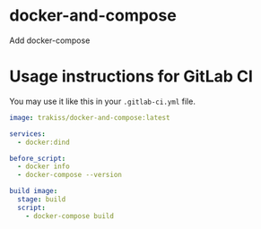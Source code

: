 # docker-and-compose
Add docker-compose 

# Usage instructions for GitLab CI

You may use it like this in your `.gitlab-ci.yml` file.

```yaml
image: trakiss/docker-and-compose:latest

services:
  - docker:dind

before_script:
  - docker info
  - docker-compose --version

build image:
  stage: build
  script:
    - docker-compose build
```
